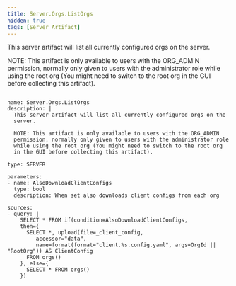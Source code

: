 ```yaml
---
title: Server.Orgs.ListOrgs
hidden: true
tags: [Server Artifact]
---
```


This server artifact will list all currently configured orgs on the
server.

NOTE: This artifact is only available to users with the ORG_ADMIN
permission, normally only given to users with the administrator role
while using the root org (You might need to switch to the root org
in the GUI before collecting this artifact).


<pre><code class="language-yaml">
name: Server.Orgs.ListOrgs
description: |
  This server artifact will list all currently configured orgs on the
  server.

  NOTE: This artifact is only available to users with the ORG_ADMIN
  permission, normally only given to users with the administrator role
  while using the root org (You might need to switch to the root org
  in the GUI before collecting this artifact).

type: SERVER

parameters:
- name: AlsoDownloadClientConfigs
  type: bool
  description: When set also downloads client configs from each org

sources:
- query: |
    SELECT * FROM if(condition=AlsoDownloadClientConfigs,
    then={
      SELECT *, upload(file=_client_config,
         accessor="data",
         name=format(format="client.%s.config.yaml", args=OrgId || "RootOrg")) AS ClientConfig
      FROM orgs()
    }, else={
      SELECT * FROM orgs()
    })

</code></pre>

